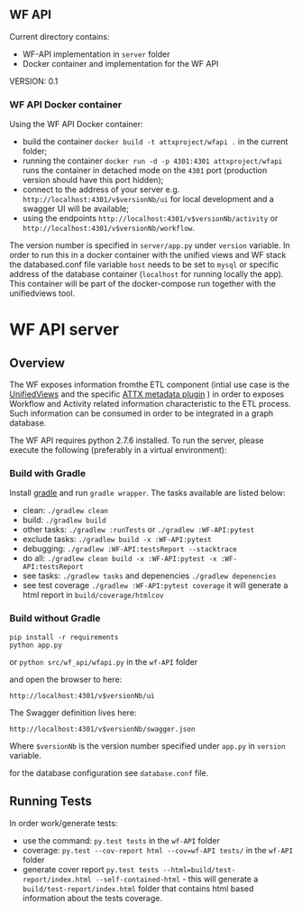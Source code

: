 ## WF API

Current directory contains:
* WF-API implementation in `server` folder
* Docker container and implementation for the WF API

VERSION: 0.1

### WF API Docker container

Using the WF API Docker container:
* build the container `docker build -t attxproject/wfapi .` in the current folder;
* running the container `docker run -d -p 4301:4301 attxproject/wfapi` runs the container in detached mode on the `4301` port (production version should have this port hidden);
* connect to the address of your server e.g. `http://localhost:4301/v$versionNb/ui` for local development and a swagger UI will be available;
* using the endpoints `http://localhost:4301/v$versionNb/activity` or `http://localhost:4301/v$versionNb/workflow`.

The version number is specified in `server/app.py` under `version` variable.
In order to run this in a docker container with the unified views and WF stack the databased.conf file variable `host` needs to be set to `mysql` or specific address of the database container (`localhost` for running locally the app).
This container will be part of the docker-compose run together with the unifiedviews tool.


# WF API server

## Overview
The WF exposes information fromthe ETL component (intial use case is the [UnifiedViews](https://github.com/ATTX-project/etl/tree/feature-uv-docker/unifiedViews)
and the specific [ATTX metadata plugin](https://github.com/ATTX-project/etl/tree/feature-uv-docker/unifiedViews/dpu-t-attx-metadata) ) in order to exposes Workflow and Activity related information
characteristic to the ETL process. Such information can be consumed in order to be integrated in a graph database.

The WF API requires python 2.7.6 installed.
To run the server, please execute the following (preferably in a virtual environment):

### Build with Gradle

Install [gradle](https://gradle.org/gradle-download/?_ga=1.226518941.1083404848.1481538559) and run `gradle wrapper`. The tasks available are listed below:

* clean: `./gradlew clean`
* build: `./gradlew build`
* other tasks: `./gradlew :runTests` or `./gradlew :WF-API:pytest`
* exclude tasks: `./gradlew build -x :WF-API:pytest`
* debugging: `./gradlew :WF-API:testsReport --stacktrace`
* do all: `./gradlew clean build -x :WF-API:pytest -x :WF-API:testsReport`
* see tasks: `./gradlew tasks` and depenencies `./gradlew depenencies`
* see test coverage `./gradlew :WF-API:pytest coverage` it will generate a html report in `build/coverage/htmlcov`

### Build without Gradle

```
pip install -r requirements
python app.py
```
or `python src/wf_api/wfapi.py` in the `wf-API` folder

and open the browser to here:

```
http://localhost:4301/v$versionNb/ui
```

The Swagger definition lives here:

```
http://localhost:4301/v$versionNb/swagger.json
```

Where `$versionNb` is the version number specified under `app.py` in `version` variable.

for the database configuration see `database.conf` file.


## Running Tests

In order work/generate tests:
* use the command: `py.test tests` in the `wf-API` folder
* coverage: `py.test --cov-report html --cov=wf-API tests/` in the `wf-API` folder
* generate cover report `py.test tests --html=build/test-report/index.html --self-contained-html` - this will generate a `build/test-report/index.html` folder that contains html based information about the tests coverage.
